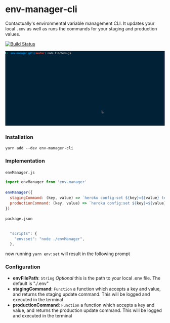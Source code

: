 # env-manager-cli
Contactually's environmental variable management CLI. It updates your local `.env` as well as runs the commands for your staging and production values.

[![Build Status](https://travis-ci.org/contactually/env-manager.svg?branch=master)](https://travis-ci.org/contactually/env-manager)

![Demo](https://github.com/contactually/env-manager/blob/master/demo.gif?raw=true)


### Installation

```
yarn add --dev env-manager-cli
```

### Implementation
`envManager.js`
```javascript
import envManager from 'env-manager'

envManager({
  stagingCommand: (key, value) => `heroku config:set ${key}=${value} test`,
  productionCommand: (key, value) => `heroku config:set ${key}=${value} prod`
})
```
`package.json`
```javascript

  "scripts": {
    "env:set": "node ./envManager",
  },
```

now running `yarn env:set` will result in the following prompt

### Configuration

  * **envFilePath**: `String` *Optional* this is the path to your local .env file. The default is "./.env"
  * **stagingCommand**: `Function` a function which accepts a key and value, and returns the staging update command. This will be logged and executed in the terminal
  * **productionCommand**: `Function` a function which accepts a key and value, and returns the production update command. This will be logged and executed in the terminal
